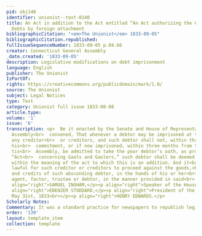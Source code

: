 ```yaml
---
pid: obj140
identifier: unionist--text-0140
title: An Act in addition to the Act entitled “An Act authorizing the Collection of
  Debts by foreign attachment
bibliographicCitation: "<em>The Unionist</em> 1833-09-05"
bibliographicCitation.republished: 
fullIssueSequenceNumber: 1833-09-05 p.04.66
creator: Connecticut General Assembly
_date.created: '1833-09-05'
description: Legislative modifications on debt imprisonment
language: English
publisher: The Unionist
IsPartOf: 
rights: https://creativecommons.org/publicdomain/mark/1.0/
source: The Unionist
subject: Legal Notices
type: Text
category: Unionist full issue 1833-08-08
article.type: 
volume: '1'
issue: '6'
transcription: <p>  Be it enacted by the Senate and House of Representatives, in General
  Assembly<br>  convened, That whenever a debtor may be imprisoned at the suit of
  any creditor<br>  or creditors, and such debtor shall not, within three months from
  his<br>  commitment, or if now imprisoned, within three months from the rising of
  tis<br>  Assembly, be admitted to take the poor debtor’s oath, as provided by the
  “Act<br>  concerning Gaols and Gaolers,” such debtor shall be deemed an absconding<br>  debtor
  within the meaning of the act to which this is an addition. And it<br>  shall be
  lawful for such creditor or creditors to proceed against the goods,<br>  effects,
  and credits of such absconding debtor, in the hands of his or her<br>  attorney,
  agent, factor, trustee or debtor, in the manner provided in said<br>  act.<br></p><p
  align="right">SAMUEL INGHAM,</p><p align="right">Speaker of the House of Representatives.</p><p
  align="right">EBENZER STODDARD,</p><p align="right">President of the Senate.</p><p>  &nbsp;&nbsp;&nbsp;&nbsp;&nbsp;&nbsp;&nbsp;&nbsp;&nbsp;&nbsp;&nbsp;&nbsp;&nbsp;&nbsp;&nbsp;&nbsp;&nbsp;&nbsp;&nbsp;&nbsp;&nbsp;&nbsp;&nbsp;&nbsp;&nbsp;&nbsp;&nbsp;&nbsp;&nbsp;&nbsp;&nbsp;&nbsp;&nbsp;&nbsp;&nbsp;&nbsp;&nbsp;&nbsp;&nbsp;&nbsp;&nbsp;&nbsp;&nbsp;&nbsp;&nbsp;&nbsp;&nbsp;&nbsp;&nbsp;&nbsp;&nbsp;&nbsp;&nbsp;&nbsp;&nbsp;&nbsp;&nbsp;&nbsp;&nbsp;&nbsp;&nbsp;&nbsp;&nbsp;&nbsp;&nbsp;&nbsp;&nbsp;&nbsp;&nbsp;&nbsp;&nbsp;&nbsp;&nbsp;&nbsp;&nbsp;&nbsp;&nbsp;&nbsp;&nbsp;&nbsp;&nbsp;&nbsp;&nbsp;<br>  Approved,
  May 31st, 1833<br></p><p align="right">HENRY EDWARDS.</p>
Scholarly Notes: 
Commentary: It was a standard practice for newspapers to republish legislative acts
order: '139'
layout: template_item
collection: template
---
```

